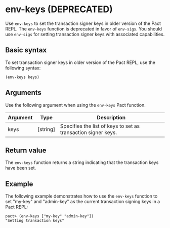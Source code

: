 # env-keys (DEPRECATED)

Use `env-keys` to set the transaction signer keys in older version of the Pact REPL.
The `env-keys` function is deprecated in favor of `env-sigs`. 
You should use `env-sigs` for setting transaction signer keys with associated capabilities.

## Basic syntax

To set transaction signer keys in older version of the Pact REPL, use the following syntax:

```pact
(env-keys keys)
```

## Arguments

Use the following argument when using the `env-keys` Pact function.

| Argument | Type     | Description                                                  |
|----------|----------|--------------------------------------------------------------|
| keys     | [string] | Specifies the list of keys to set as transaction signer keys. |

## Return value

The `env-keys` function returns a string indicating that the transaction keys have been set.

## Example

The following example demonstrates how to use the `env-keys` function to set "my-key" and "admin-key" as the current transaction signing keys in a Pact REPL:

```pact
pact> (env-keys ["my-key" "admin-key"])
"Setting transaction keys"
```

